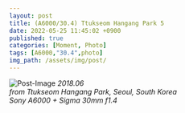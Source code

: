 ```yaml
---
layout: post
title: (A6000/30.4) Ttukseom Hangang Park 5
date: 2022-05-25 11:45:02 +0900
published: true
categories: [Moment, Photo]
tags: [A6000,"30.4",photo]
img_path: /assets/img/post/
---
```


![Post-Image](MOMENT-Ttukseom_Hangang_Park5.jpg)
 _2018.06
 <br>
from Ttukseom Hangang Park, Seoul, South Korea
<br>
Sony A6000 + Sigma 30mm f1.4_